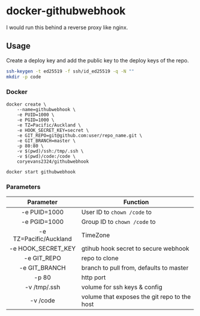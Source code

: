 # docker-githubwebhook

I would run this behind a reverse proxy like nginx.

## Usage

Create a deploy key and add the public key to the deploy keys of the repo.

```bash
ssh-keygen -t ed25519 -f ssh/id_ed25519 -q -N ""
mkdir -p code
```

### Docker

```docker
docker create \
    --name=githubwebhook \
    -e PUID=1000 \
    -e PGID=1000 \
    -e TZ=Pacific/Auckland \
    -e HOOK_SECRET_KEY=secret \
    -e GIT_REPO=git@github.com:user/repo_name.git \
    -e GIT_BRANCH=master \
    -p 80:80 \
    -v $(pwd)/ssh:/tmp/.ssh \
    -v $(pwd)/code:/code \
    coryevans2324/githubwebhook

docker start githubwebhook
```


### Parameters
| Parameter | Function
| :----: | --- |
| -e PUID=1000 | User ID to `chown /code` to |
| -e PGID=1000 | Group ID to `chown /code` to |
| -e TZ=Pacific/Auckland | TimeZone |
| -e HOOK_SECRET_KEY | gtihub hook secret to secure webhook |
| -e GIT_REPO | repo to clone |
| -e GIT_BRANCH | branch to pull from, defaults to master |
| -p 80 | http port |
| -v /tmp/.ssh | volume for ssh keys & config |
| -v /code | volume that exposes the git repo to the host |
